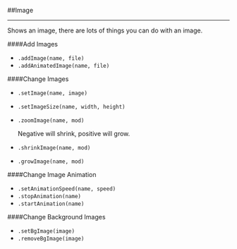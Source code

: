 ##Image
____
Shows an image, there are lots of things you can do with an image.

####Add Images

* `.addImage(name, file)`
* `.addAnimatedImage(name, file)` 

####Change Images

* `.setImage(name, image)`
* `.setImageSize(name, width, height)`
* `.zoomImage(name, mod)`

    Negative will shrink, positive will grow.

* `.shrinkImage(name, mod)`
* `.growImage(name, mod)`

####Change Image Animation

* `.setAnimationSpeed(name, speed)`
* `.stopAnimation(name)`
* `.startAnimation(name)`

####Change Background Images

* `.setBgImage(image)`
* `.removeBgImage(image)`

